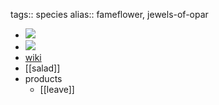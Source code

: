 tags:: species
alias:: fameflower, jewels-of-opar

- ![](https://peach-geographical-bat-397.mypinata.cloud/ipfs/QmY78iNwt1QHjrTNxNimphV6v59CcoRL6b8D2MTs9pkSQY)
- ![](https://peach-geographical-bat-397.mypinata.cloud/ipfs/QmXvCqv7LfM7Dtazh8YhL9agQWYV72bB34vx9erk6m81dy)
- [wiki](https://en.wikipedia.org/wiki/Talinum_paniculatum)
- [[salad]]
- products
	- [[leave]]